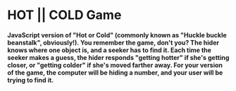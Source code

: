 # HOT || COLD Game

#### JavaScript version of "Hot or Cold" (commonly known as "Huckle buckle beanstalk", obviously!). You remember the game, don't you? The hider knows where one object is, and a seeker has to find it. Each time the seeker makes a guess, the hider responds "getting hotter" if she's getting closer, or "getting colder" if she's moved farther away. For your version of the game, the computer will be hiding a number, and your user will be trying to find it.
